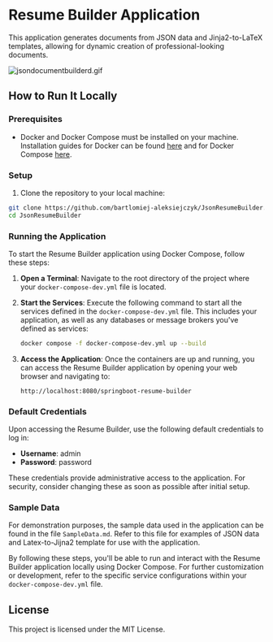 # Resume Builder Application

This application generates documents from JSON data and Jinja2-to-LaTeX templates, allowing for dynamic creation of professional-looking documents.

![jsondocumentbuilderd.gif](https://cubeupload.com/im/dawid8374/jsondocumentbuilderd.gif "Demonstration gif")

## How to Run It Locally

### Prerequisites

- Docker and Docker Compose must be installed on your machine. Installation guides for Docker can be found [here](https://docs.docker.com/get-docker/) and for Docker Compose [here](https://docs.docker.com/compose/install/).

### Setup

1. Clone the repository to your local machine:

```bash
git clone https://github.com/bartlomiej-aleksiejczyk/JsonResumeBuilder.git
cd JsonResumeBuilder
```

### Running the Application

To start the Resume Builder application using Docker Compose, follow these steps:

1. **Open a Terminal**: Navigate to the root directory of the project where your `docker-compose-dev.yml` file is located.

2. **Start the Services**: Execute the following command to start all the services defined in the `docker-compose-dev.yml` file. This includes your application, as well as any databases or message brokers you've defined as services:

   ```bash
   docker compose -f docker-compose-dev.yml up --build
   ```

3. **Access the Application**: Once the containers are up and running, you can access the Resume Builder application by opening your web browser and navigating to:

   ```
   http://localhost:8080/springboot-resume-builder
   ```

### Default Credentials

Upon accessing the Resume Builder, use the following default credentials to log in:

- **Username**: admin
- **Password**: password

These credentials provide administrative access to the application. For security, consider changing these as soon as possible after initial setup.

### Sample Data

For demonstration purposes, the sample data used in the application can be found in the file `SampleData.md`. Refer to this file for examples of JSON data and Latex-to-Jijna2 template for use with the application.

By following these steps, you'll be able to run and interact with the Resume Builder application locally using Docker Compose. For further customization or development, refer to the specific service configurations within your `docker-compose-dev.yml` file.

## License

This project is licensed under the MIT License.
